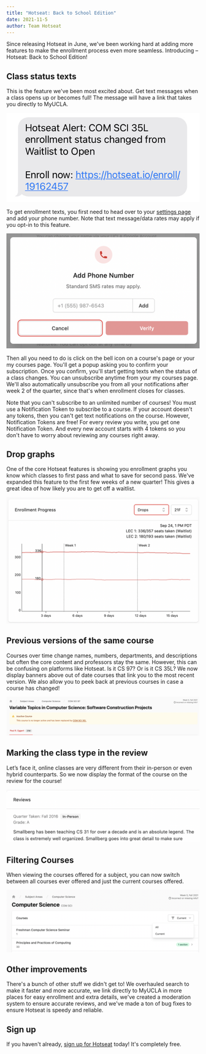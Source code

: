 ```yaml
---
title: "Hotseat: Back to School Edition"
date: 2021-11-5
author: Team Hotseat
---
```


Since releasing Hotseat in June, we've been working hard at adding more features to make the enrollment process even more seamless. Introducing – Hotseat: Back to School Edition!

## Class status texts

This is the feature we've been most excited about. Get text messages when a class opens up or becomes full! The message will have a link that takes you directly to MyUCLA.

![hotseat-text](./hotseat-text.png)

To get enrollment texts, you first need to head over to your [settings page](https://hotseat.io/settings) and add your phone number. Note that text message/data rates may apply if you opt-in to this feature.

![phone-number-input](./phone-number-input.png)

Then all you need to do is click on the bell icon on a course's page or your my courses page. You'll get a popup asking you to confirm your subscription. Once you confirm, you'll start getting texts when the status of a class changes. You can unsubscribe anytime from your my courses page. We'll also automatically unsubscribe you from all your notifications after week 2 of the quarter, since that's when enrollment closes for classes.

Note that you can't subscribe to an unlimited number of courses! You must use a Notification Token to subscribe to a course. If your account doesn't any tokens, then you can't get text notifications on the course. However, Notification Tokens are free! For every review you write, you get one Notification Token. And every new account starts with 4 tokens so you don't have to worry about reviewing any courses right away.

## Drop graphs

One of the core Hotseat features is showing you enrollment graphs you know which classes to first pass and what to save for second pass. We've expanded this feature to the first few weeks of a new quarter! This gives a great idea of how likely you are to get off a waitlist.

![drop-graphs](./drop-graphs.png)

## Previous versions of the same course

Courses over time change names, numbers, departments, and descriptions but often the core content and professors stay the same. However, this can be confusing on platforms like Hotseat. Is it CS 97? Or is it CS 35L? We now display banners above out of date courses that link you to the most recent version. We also allow you to peek back at previous courses in case a course has changed!

![previous-course](./previous-course.png)

## Marking the class type in the review

Let’s face it, online classes are very different from their in-person or even hybrid counterparts. So we now display the format of the course on the review for the course!

![review-type](./review-type.png)

## Filtering Courses

When viewing the courses offered for a subject, you can now switch between all courses ever offered and just the current courses offered.

![course-filter](./course-filter.png)

## Other improvements

There's a bunch of other stuff we didn't get to! We overhauled search to make it faster and more accurate, we link directly to MyUCLA in more places for easy enrollment and extra details, we've created a moderation system to ensure accurate reviews, and we've made a ton of bug fixes to ensure Hotseat is speedy and reliable.

## Sign up

If you haven't already, [sign up for Hotseat](https://hotseat.io/) today! It's completely free.
